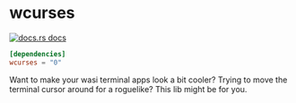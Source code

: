 # wcurses

<a href="https://docs.rs/wcurses"><img src="https://img.shields.io/badge/docs-latest-blue.svg?style=flat-square" alt="docs.rs docs" /></a>

```toml
[dependencies]
wcurses = "0"
```

Want to make your wasi terminal apps look a bit cooler? Trying to move the terminal cursor around for a roguelike? This lib might be for you.
